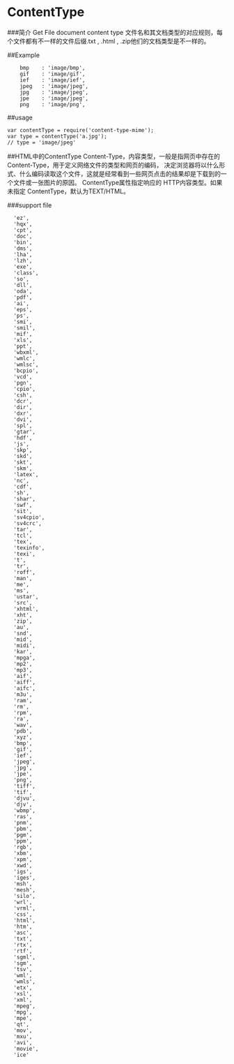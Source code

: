 ContentType
===========
###简介
Get File document content type
文件名和其文档类型的对应规则，每个文件都有不一样的文件后缀.txt ,  .html , .zip他们的文档类型是不一样的。

##Example

```
    bmp    : 'image/bmp',
    gif    : 'image/gif',
    ief    : 'image/ief',
    jpeg   : 'image/jpeg',
    jpg    : 'image/jpeg',
    jpe    : 'image/jpeg',
    png    : 'image/png',
```

##usage

```
var contentType = require('content-type-mime');
var type = contentType('a.jpg');
// type = 'image/jpeg'
```

##HTML中的ContentType
Content-Type，内容类型，一般是指网页中存在的Content-Type，用于定义网络文件的类型和网页的编码，
决定浏览器将以什么形式、什么编码读取这个文件，这就是经常看到一些网页点击的结果却是下载到的一个文件或一张图片的原因。
ContentType属性指定响应的 HTTP内容类型。如果未指定 ContentType，默认为TEXT/HTML。

###support file

```
  'ez',
  'hqx',
  'cpt',
  'doc',
  'bin',
  'dms',
  'lha',
  'lzh',
  'exe',
  'class',
  'so',
  'dll',
  'oda',
  'pdf',
  'ai',
  'eps',
  'ps',
  'smi',
  'smil',
  'mif',
  'xls',
  'ppt',
  'wbxml',
  'wmlc',
  'wmlsc',
  'bcpio',
  'vcd',
  'pgn',
  'cpio',
  'csh',
  'dcr',
  'dir',
  'dxr',
  'dvi',
  'spl',
  'gtar',
  'hdf',
  'js',
  'skp',
  'skd',
  'skt',
  'skm',
  'latex',
  'nc',
  'cdf',
  'sh',
  'shar',
  'swf',
  'sit',
  'sv4cpio',
  'sv4crc',
  'tar',
  'tcl',
  'tex',
  'texinfo',
  'texi',
  't',
  'tr',
  'roff',
  'man',
  'me',
  'ms',
  'ustar',
  'src',
  'xhtml',
  'xht',
  'zip',
  'au',
  'snd',
  'mid',
  'midi',
  'kar',
  'mpga',
  'mp2',
  'mp3',
  'aif',
  'aiff',
  'aifc',
  'm3u',
  'ram',
  'rm',
  'rpm',
  'ra',
  'wav',
  'pdb',
  'xyz',
  'bmp',
  'gif',
  'ief',
  'jpeg',
  'jpg',
  'jpe',
  'png',
  'tiff',
  'tif',
  'djvu',
  'djv',
  'wbmp',
  'ras',
  'pnm',
  'pbm',
  'pgm',
  'ppm',
  'rgb',
  'xbm',
  'xpm',
  'xwd',
  'igs',
  'iges',
  'msh',
  'mesh',
  'silo',
  'wrl',
  'vrml',
  'css',
  'html',
  'htm',
  'asc',
  'txt',
  'rtx',
  'rtf',
  'sgml',
  'sgm',
  'tsv',
  'wml',
  'wmls',
  'etx',
  'xsl',
  'xml',
  'mpeg',
  'mpg',
  'mpe',
  'qt',
  'mov',
  'mxu',
  'avi',
  'movie',
  'ice'
```